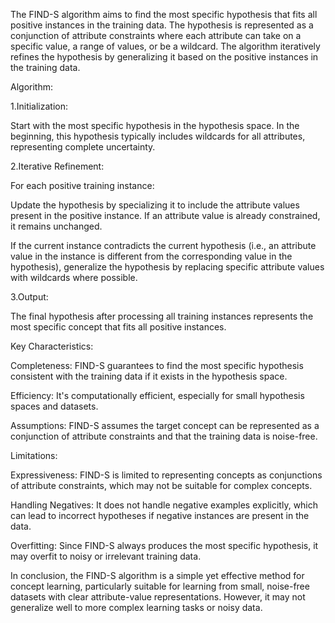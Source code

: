 The FIND-S algorithm aims to find the most specific hypothesis that fits all positive instances in the training data. The hypothesis is represented as a conjunction of attribute constraints where each attribute can take on a specific value, a range of values, or be a wildcard. The algorithm iteratively refines the hypothesis by generalizing it based on the positive instances in the training data.

Algorithm:

1.Initialization: 

Start with the most specific hypothesis in the hypothesis space. In the beginning, this hypothesis typically includes wildcards for all attributes, representing complete uncertainty.

2.Iterative Refinement:

For each positive training instance:

Update the hypothesis by specializing it to include the attribute values present in the positive instance. If an attribute value is already constrained, it remains unchanged.

If the current instance contradicts the current hypothesis (i.e., an attribute value in the instance is different from the corresponding value in the hypothesis), generalize the hypothesis by replacing  specific attribute values with wildcards where possible.

3.Output: 

The final hypothesis after processing all training instances represents the most specific concept that fits all positive instances.

Key Characteristics:

Completeness: FIND-S guarantees to find the most specific hypothesis consistent with the training data if it exists in the hypothesis space.

Efficiency: It's computationally efficient, especially for small hypothesis spaces and datasets.

Assumptions: FIND-S assumes the target concept can be represented as a conjunction of attribute constraints and that the training data is noise-free.

Limitations:

Expressiveness: FIND-S is limited to representing concepts as conjunctions of attribute constraints, which may not be suitable for complex concepts.

Handling Negatives: It does not handle negative examples explicitly, which can lead to incorrect hypotheses if negative instances are present in the data.

Overfitting: Since FIND-S always produces the most specific hypothesis, it may overfit to noisy or irrelevant training data.

In conclusion, the FIND-S algorithm is a simple yet effective method for concept learning, particularly suitable for learning from small, noise-free datasets with clear attribute-value representations. However, it may not generalize well to more complex learning tasks or noisy data.
